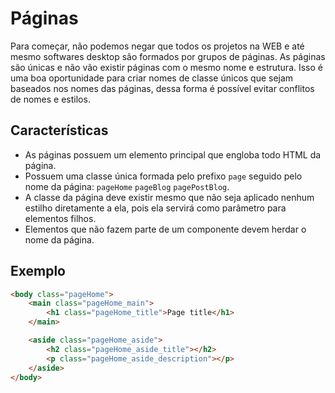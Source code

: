 # Páginas
Para começar, não podemos negar que todos os projetos na WEB e até mesmo softwares desktop são formados por grupos de páginas. As páginas são únicas e não vão existir páginas com o mesmo nome e estrutura. Isso é uma boa oportunidade para criar nomes de classe únicos que sejam baseados nos nomes das páginas, dessa forma é possível evitar conflitos de nomes e estilos.

## Características
- As páginas possuem um elemento principal que engloba todo HTML da página.
- Possuem uma classe única formada pelo prefixo `page` seguido pelo nome da página: `pageHome` `pageBlog` `pagePostBlog`.
- A classe da página deve existir mesmo que não seja aplicado nenhum estilho diretamente a ela, pois ela servirá como parâmetro para elementos filhos.
- Elementos que não fazem parte de um componente devem herdar o nome da página.

## Exemplo
```html
<body class="pageHome">
    <main class="pageHome_main">
		<h1 class="pageHome_title">Page title</h1>
    </main>

	<aside class="pageHome_aside">
		<h2 class="pageHome_aside_title"></h2>
		<p class="pageHome_aside_description"></p>
	</aside>
</body>
```